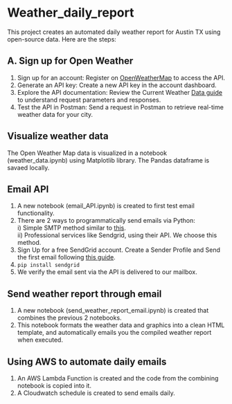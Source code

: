 # Weather_daily_report
This project creates an automated daily weather report for Austin TX using open-source data. Here are the steps:

## A. Sign up for Open Weather
1. Sign up for an account: Register on [OpenWeatherMap](https://openweathermap.org/) to access the API.
2. Generate an API key: Create a new API key in the account dashboard.
3. Explore the API documentation: Review the Current Weather [Data guide](https://openweathermap.org/current) to understand request parameters and responses.
4. Test the API in Postman: Send a request in Postman to retrieve real-time weather data for your city.

## Visualize weather data
The Open Weather Map data is visualized in a notebook (weather_data.ipynb) using Matplotlib library. The Pandas dataframe is savaed locally.

## Email API
1. A new notebook (email_API.ipynb) is created to first test email functionality.
2. There are 2 ways to programmatically send emails via Python:  
   i) Simple SMTP method similar to [this](https://stackabuse.com/how-to-send-emails-with-gmail-using-python/).  
   ii) Professional services like Sendgrid, using their API. We choose this method.
3. Sign Up for a free SendGrid account. Create a Sender Profile and Send the first email following [this guide](https://app.sendgrid.com/guide/integrate).
4. `pip install sendgrid`
5. We verify the email sent via the API is delivered to our mailbox.

## Send weather report through email
1. A new notebook (send_weather_report_email.ipynb) is created that combines the previous 2 notebooks.
2. This notebook formats the weather data and graphics into a clean HTML template, and automatically emails you the compiled weather report when executed.

## Using AWS to automate daily emails
1. An AWS Lambda Function is created and the code from the combining notebook is copied into it.
2. A Cloudwatch schedule is created to send emails daily.


